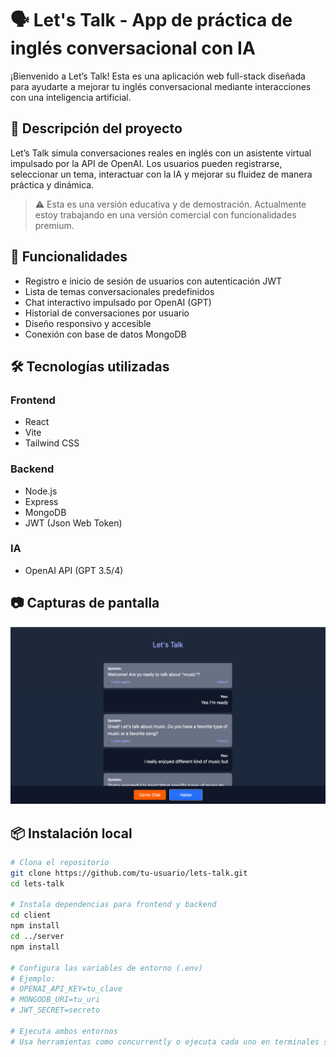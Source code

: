 # 🗣️ Let's Talk - App de práctica de inglés conversacional con IA

¡Bienvenido a Let’s Talk! Esta es una aplicación web full-stack diseñada para ayudarte a mejorar tu inglés conversacional mediante interacciones con una inteligencia artificial.

## 🌟 Descripción del proyecto

Let’s Talk simula conversaciones reales en inglés con un asistente virtual impulsado por la API de OpenAI. Los usuarios pueden registrarse, seleccionar un tema, interactuar con la IA y mejorar su fluidez de manera práctica y dinámica.

> ⚠️ Esta es una versión educativa y de demostración. Actualmente estoy trabajando en una versión comercial con funcionalidades premium.

## 🚀 Funcionalidades

- Registro e inicio de sesión de usuarios con autenticación JWT
- Lista de temas conversacionales predefinidos
- Chat interactivo impulsado por OpenAI (GPT)
- Historial de conversaciones por usuario
- Diseño responsivo y accesible
- Conexión con base de datos MongoDB

## 🛠️ Tecnologías utilizadas

### Frontend
- React
- Vite
- Tailwind CSS

### Backend
- Node.js
- Express
- MongoDB
- JWT (Json Web Token)

### IA
- OpenAI API (GPT 3.5/4)

## 📷 Capturas de pantalla

![Imagen del Chat](screenshots/chat-app.png)


## 📦 Instalación local

```bash
# Clona el repositorio
git clone https://github.com/tu-usuario/lets-talk.git
cd lets-talk

# Instala dependencias para frontend y backend
cd client
npm install
cd ../server
npm install

# Configura las variables de entorno (.env)
# Ejemplo:
# OPENAI_API_KEY=tu_clave
# MONGODB_URI=tu_uri
# JWT_SECRET=secreto

# Ejecuta ambos entornos
# Usa herramientas como concurrently o ejecuta cada uno en terminales separadas
